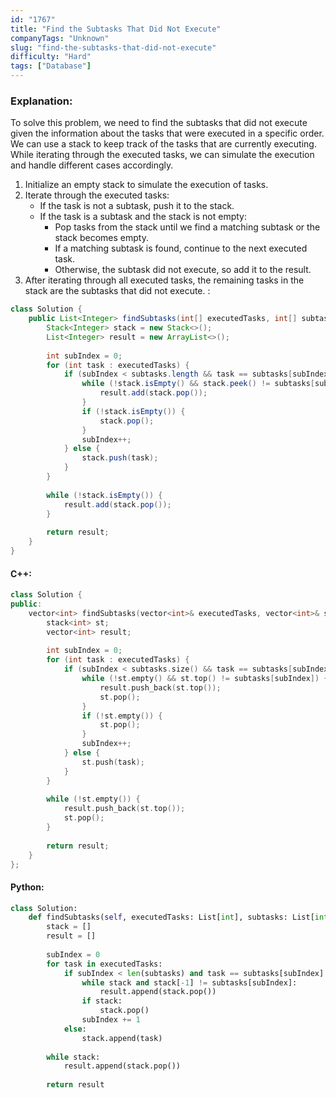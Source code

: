 ```yaml
---
id: "1767"
title: "Find the Subtasks That Did Not Execute"
companyTags: "Unknown"
slug: "find-the-subtasks-that-did-not-execute"
difficulty: "Hard"
tags: ["Database"]
---
```


### Explanation:
To solve this problem, we need to find the subtasks that did not execute given the information about the tasks that were executed in a specific order. We can use a stack to keep track of the tasks that are currently executing. While iterating through the executed tasks, we can simulate the execution and handle different cases accordingly.

1. Initialize an empty stack to simulate the execution of tasks.
2. Iterate through the executed tasks:
   - If the task is not a subtask, push it to the stack.
   - If the task is a subtask and the stack is not empty:
     - Pop tasks from the stack until we find a matching subtask or the stack becomes empty.
     - If a matching subtask is found, continue to the next executed task.
     - Otherwise, the subtask did not execute, so add it to the result.
3. After iterating through all executed tasks, the remaining tasks in the stack are the subtasks that did not execute.
:
```java
class Solution {
    public List<Integer> findSubtasks(int[] executedTasks, int[] subtasks) {
        Stack<Integer> stack = new Stack<>();
        List<Integer> result = new ArrayList<>();
        
        int subIndex = 0;
        for (int task : executedTasks) {
            if (subIndex < subtasks.length && task == subtasks[subIndex]) {
                while (!stack.isEmpty() && stack.peek() != subtasks[subIndex]) {
                    result.add(stack.pop());
                }
                if (!stack.isEmpty()) {
                    stack.pop();
                }
                subIndex++;
            } else {
                stack.push(task);
            }
        }
        
        while (!stack.isEmpty()) {
            result.add(stack.pop());
        }
        
        return result;
    }
}
```

#### C++:
```cpp
class Solution {
public:
    vector<int> findSubtasks(vector<int>& executedTasks, vector<int>& subtasks) {
        stack<int> st;
        vector<int> result;
        
        int subIndex = 0;
        for (int task : executedTasks) {
            if (subIndex < subtasks.size() && task == subtasks[subIndex]) {
                while (!st.empty() && st.top() != subtasks[subIndex]) {
                    result.push_back(st.top());
                    st.pop();
                }
                if (!st.empty()) {
                    st.pop();
                }
                subIndex++;
            } else {
                st.push(task);
            }
        }
        
        while (!st.empty()) {
            result.push_back(st.top());
            st.pop();
        }
        
        return result;
    }
};
```

#### Python:
```python
class Solution:
    def findSubtasks(self, executedTasks: List[int], subtasks: List[int]) -> List[int]:
        stack = []
        result = []
        
        subIndex = 0
        for task in executedTasks:
            if subIndex < len(subtasks) and task == subtasks[subIndex]:
                while stack and stack[-1] != subtasks[subIndex]:
                    result.append(stack.pop())
                if stack:
                    stack.pop()
                subIndex += 1
            else:
                stack.append(task)
        
        while stack:
            result.append(stack.pop())
        
        return result
```